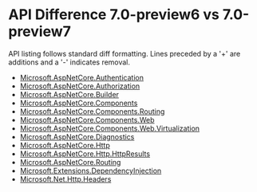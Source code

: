# API Difference 7.0-preview6 vs 7.0-preview7

API listing follows standard diff formatting.
Lines preceded by a '+' are additions and a '-' indicates removal.

* [Microsoft.AspNetCore.Authentication](7.0-preview7_Microsoft.AspNetCore.Authentication.md)
* [Microsoft.AspNetCore.Authorization](7.0-preview7_Microsoft.AspNetCore.Authorization.md)
* [Microsoft.AspNetCore.Builder](7.0-preview7_Microsoft.AspNetCore.Builder.md)
* [Microsoft.AspNetCore.Components](7.0-preview7_Microsoft.AspNetCore.Components.md)
* [Microsoft.AspNetCore.Components.Routing](7.0-preview7_Microsoft.AspNetCore.Components.Routing.md)
* [Microsoft.AspNetCore.Components.Web](7.0-preview7_Microsoft.AspNetCore.Components.Web.md)
* [Microsoft.AspNetCore.Components.Web.Virtualization](7.0-preview7_Microsoft.AspNetCore.Components.Web.Virtualization.md)
* [Microsoft.AspNetCore.Diagnostics](7.0-preview7_Microsoft.AspNetCore.Diagnostics.md)
* [Microsoft.AspNetCore.Http](7.0-preview7_Microsoft.AspNetCore.Http.md)
* [Microsoft.AspNetCore.Http.HttpResults](7.0-preview7_Microsoft.AspNetCore.Http.HttpResults.md)
* [Microsoft.AspNetCore.Routing](7.0-preview7_Microsoft.AspNetCore.Routing.md)
* [Microsoft.Extensions.DependencyInjection](7.0-preview7_Microsoft.Extensions.DependencyInjection.md)
* [Microsoft.Net.Http.Headers](7.0-preview7_Microsoft.Net.Http.Headers.md)

